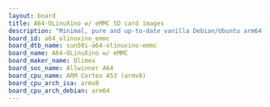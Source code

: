 ```yaml
---
layout: board
title: A64-OLinuXino w/ eMMC SD card images
description: "Minimal, pure and up-to-date vanilla Debian/Ubuntu arm64 SD card images for A64-OLinuXino w/ eMMC by Olimex, SoC: Allwinner A64, CPU ISA: armv8"
board_id: a64_olinuxino_emmc
board_dtb_name: sun50i-a64-olinuxino-emmc
board_name: A64-OLinuXino w/ eMMC
board_maker_name: Olimex
board_soc_name: Allwinner A64
board_cpu_name: ARM Cortex A53 (armv8)
board_cpu_arch_isa: armv8
board_cpu_arch_debian: arm64
---
```

